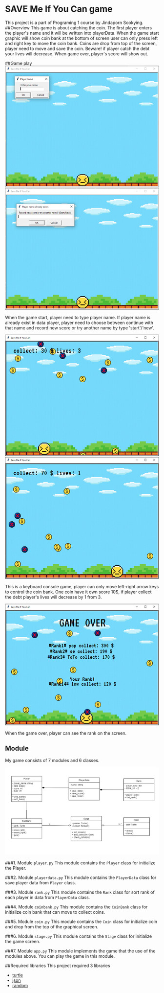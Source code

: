 # SAVE Me If You Can game
This project is a part of Programing 1 course by Jindaporn Sookying.
##Overview
This game is about catching the coin. The first player enters the player's name and it will be written into playerData.
When the game start graphic will show coin bank at the bottom of screen user can only press left and right key to move the coin bank.
Coins are drop from top of the screen, player need to move and save the coin.
Beware! if player catch the debt your lives will decrease.
When game over, player's score will show out.


##Game play
![screen](pic/game1.PNG)
![screen](pic/game2.PNG)

When the game start, player need to type player name. If player name is already exist in data player,
player need to choose between continue with that name and record new score or try another name by type 'start'/'new'.

![screen](pic/game3.PNG)
![screen](pic/game4.PNG)

This is a keyboard console game, player can only move left-right arrow keys to control the coin bank.
One coin have it own score 10$, if player collect the debt player's lives will decrease by 1 from 3.

![screen](pic/game5.PNG)

When the game over, player can see the rank on the screen.



## Module
My game consists of 7 modules and 6 classes.

![screen](pic/UML.png)

###1. Module `player.py`
This module contains the `Player` class for initialize the Player.


###2. Module `playerdata.py`
This module contains the `PlayerData` class for save player data from `Player` class.

###3. Module `rank.py`
This module contains the `Rank` class for sort rank of each player in data from `PlayerData` class.

###4. Module `coinbank.py`
This module contains the `CoinBank` class for initialize coin bank that can move to collect coins.

###5. Module `coin.py`
This module contains the `Coin` class for initialize coin and drop from the top of the graphical screen.

###6. Module `stage.py`
This module contains the `Stage` class for initialize the game screen.

###7. Module `app.py`
This module implements the game that the use of the modules above. You can play the game in this module.

##Required libraries
This project required 3 libraries
* [turtle](https://docs.python.org/3/library/turtle.html)
* [json](https://docs.python.org/3/library/json.html)
* [random](https://docs.python.org/3/library/random.html)




